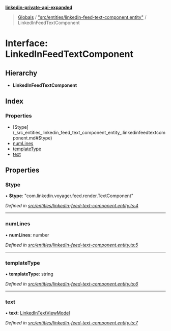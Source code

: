 **[linkedin-private-api-expanded](../README.md)**

> [Globals](../globals.md) / ["src/entities/linkedin-feed-text-component.entity"](../modules/_src_entities_linkedin_feed_text_component_entity_.md) / LinkedInFeedTextComponent

# Interface: LinkedInFeedTextComponent

## Hierarchy

* **LinkedInFeedTextComponent**

## Index

### Properties

* [$type](_src_entities_linkedin_feed_text_component_entity_.linkedinfeedtextcomponent.md#$type)
* [numLines](_src_entities_linkedin_feed_text_component_entity_.linkedinfeedtextcomponent.md#numlines)
* [templateType](_src_entities_linkedin_feed_text_component_entity_.linkedinfeedtextcomponent.md#templatetype)
* [text](_src_entities_linkedin_feed_text_component_entity_.linkedinfeedtextcomponent.md#text)

## Properties

### $type

•  **$type**: \"com.linkedin.voyager.feed.render.TextComponent\"

*Defined in [src/entities/linkedin-feed-text-component.entity.ts:4](https://github.com/khanhtranngoccva/linkedin-private-api/blob/17c022a/src/entities/linkedin-feed-text-component.entity.ts#L4)*

___

### numLines

•  **numLines**: number

*Defined in [src/entities/linkedin-feed-text-component.entity.ts:5](https://github.com/khanhtranngoccva/linkedin-private-api/blob/17c022a/src/entities/linkedin-feed-text-component.entity.ts#L5)*

___

### templateType

•  **templateType**: string

*Defined in [src/entities/linkedin-feed-text-component.entity.ts:6](https://github.com/khanhtranngoccva/linkedin-private-api/blob/17c022a/src/entities/linkedin-feed-text-component.entity.ts#L6)*

___

### text

•  **text**: [LinkedInTextViewModel](_src_entities_linkedin_text_view_model_entity_.linkedintextviewmodel.md)

*Defined in [src/entities/linkedin-feed-text-component.entity.ts:7](https://github.com/khanhtranngoccva/linkedin-private-api/blob/17c022a/src/entities/linkedin-feed-text-component.entity.ts#L7)*
